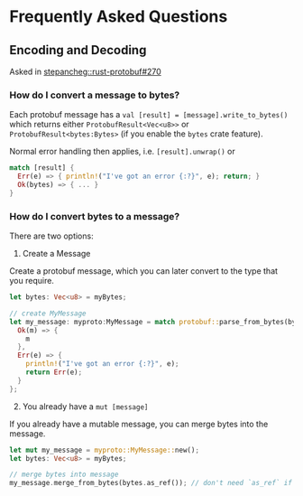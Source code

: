 # Frequently Asked Questions

## Encoding and Decoding

Asked in [stepancheg::rust-protobuf#270](https://github.com/stepancheg/rust-protobuf/issues/270)

### How do I convert a message to bytes?

Each protobuf message has a `val [result] = [message].write_to_bytes()` which returns either `ProtobufResult<Vec<u8>>` or `ProtobufResult<bytes:Bytes>` (if you enable the `bytes` crate feature).

Normal error handling then applies, i.e. `[result].unwrap()` or 

```rust
match [result] {
  Err(e) => { println!("I've got an error {:?}", e); return; }
  Ok(bytes) => { ... }
}
```

### How do I convert bytes to a message?

There are two options:

1. Create a Message

Create a protobuf message, which you can later convert to the type that you require.

```rust
let bytes: Vec<u8> = myBytes;

// create MyMessage
let my_message: myproto:MyMessage = match protobuf::parse_from_bytes(bytes.as_ref()) {
  Ok(m) => {
    m
  },
  Err(e) => {
    println!("I've got an error {:?}", e);
    return Err(e);
  }
};

```

2. You already have a `mut [message]`

If you already have a mutable message, you can merge bytes into the message.

```rust
let mut my_message = myproto::MyMessage::new();
let bytes: Vec<u8> = myBytes;

// merge bytes into message
my_message.merge_from_bytes(bytes.as_ref()); // don't need `as_ref` if you already have &[u8]
```